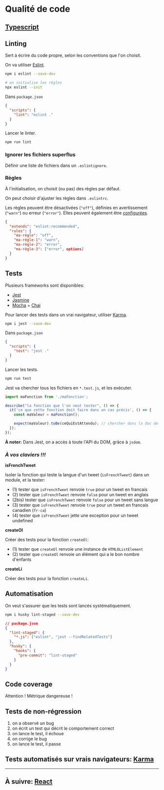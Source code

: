 # Qualité de code

## [Typescript](./typescript.md)

## Linting

Sert à écrire du code propre, selon les conventions que l'on choisit.

On va utiliser [Eslint](https://eslint.org/).

```bash
npm i eslint --save-dev

# on initialise les règles
npx eslint --init
```

Dans `package.json`

```json
{
  "scripts": {
    "lint": "eslint ."
  }
}
```

Lancer le linter.

```bash
npm run lint
```

### Ignorer les fichiers superflus

Définir une liste de fichiers dans un `.eslintignore`.

### Règles

À l'initialisation, on choisit (ou pas) des règles par défaut.

On peut choisir d'ajuster les règles dans `.eslintrc`.

Les règles peuvent être désactivées (`"off"`), définies en avertissement (`"warn"`) ou erreur (`"error"`). Elles peuvent également être [configurées](https://eslint.org/docs/rules/).

```json
{
  "extends": "eslint:recommended",
  "rules": {
    "ma-règle": "off",
    "ma-règle-1": "warn",
    "ma-règle-2": "error",
    "ma-règle-3": ["error", options]
  }
}
```

## Tests

Plusieurs frameworks sont disponibles:

- [Jest](https://jestjs.io/)
- [Jasmine](https://jasmine.github.io/)
- [Mocha](https://mochajs.org/) + [Chai](https://www.chaijs.com/)

Pour lancer des tests dans un vrai navigateur, utiliser [Karma](https://karma-runner.github.io/2.0/index.html).

```bash
npm i jest --save-dev
```

Dans `package.json`

```json
{
  "scripts": {
    "test": "jest ."
  }
}
```

Lancer les tests.

```bash
npm run test
```

Jest va chercher tous les fichiers en `*.test.js`, et les exécuter.

```js
import maFonction from './maFonction';

describe("la fonction que l'on veut tester", () => {
  it('ce que cette fonction doit faire dans un cas précis', () => {
    const maValeur = maFonction();

    expect(maValeur).toBe(ceQuiEstAttendu); // chercher dans la doc de Jest
  });
});
```

**À noter:** Dans Jest, on a accès à toute l'API du DOM, grâce à `jsdom`.

### **_À vos claviers !!!_**

**isFrenchTweet**

Isoler la fonction qui teste la langue d'un tweet (`isFrenchTweet`) dans un module, et la tester:

- (1) tester que `isFrenchTweet` renvoie `true` pour un tweet en francais
- (2) tester que `isFrenchTweet` renvoie `false` pour un tweet en anglais
- (2bis) tester que `isFrenchTweet` renvoie `false` pour un tweet sans langue
- (3) tester que `isFrenchTweet` renvoie `true` pour un tweet en francais canadien (`fr-ca`)
- (4) tester que `isFrenchTweet` jette une exception pour un tweet undefined

**createOl**

Créer des tests pour la fonction `createOl`:

- (1) tester que `createOl` renvoie une instance de `HTMLOListElement`
- (2) tester que `createOl` renvoie un élément qui a le bon nombre d'enfants

**createLi**

Créer des tests pour la fonction `createLi`.

## Automatisation

On veut s'assurer que les tests sont lancés systématiquement.

```bash
npm i husky lint-staged --save-dev
```

```json
// package.json
{
  "lint-staged": {
    "*.js": ["eslint", "jest --findRelatedTests"]
  },
  "husky": {
    "hooks": {
      "pre-commit": "lint-staged"
    }
  }
}
```

## Code coverage

Attention ! Métrique dangereuse !

## Tests de non-régression

1. on a observé un bug
2. on écrit un test qui décrit le comportement correct
3. on lance le test, il échoue
4. on corrige le bug
5. on lance le test, il passe

## Tests automatisés sur vrais navigateurs: [Karma](https://developers.google.com/web/updates/2017/06/headless-karma-mocha-chai)

---

## À suivre: [React](./react.md)
